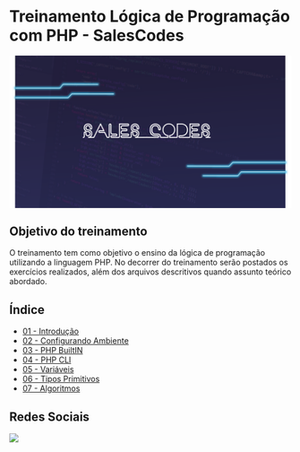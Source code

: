 # Treinamento Lógica de Programação com PHP - SalesCodes

<img align="center" src="assets/img/salescodes.png" alt="php" width="800px"/>

## Objetivo do treinamento

O treinamento tem como objetivo o ensino da lógica de programação utilizando a linguagem PHP. No decorrer do treinamento serão postados os exercícios realizados, além dos arquivos descritivos quando assunto teórico abordado.

## Índice

- [01 - Introdução](/01%20-%20Introdução/Introducao.md)
- [02 - Configurando Ambiente](/02%20-%20Configurando%20o%20Ambiente/Ambiente.md)
- [03 - PHP BuiltIN](/03%20-%20PHP%20BuiltIN/PHP%20BuiltIN.md)
- [04 - PHP CLI](/04%20-%20PHP%20CLI/PHP%20CLI.md)
- [05 - Variáveis](/05%20-%20Variáveis/Variaveis.md)
- [06 - Tipos Primitivos](/06%20-%20Tipos%20Primitivos/Tipos%20Primitivos.md)
- [07 - Algoritmos](/07%20-%20Algoritmos/Algoritmos.md)

## Redes Sociais

<left>
  <a href="https://www.youtube.com/playlist?list=PL9colCIIhmx0y7-jyE-88D-xAGL7VtNxX" target="_blank">
  <img src="https://img.shields.io/badge/Playlist Curso Lógica de Progrmação com PHP-FF0000?style=for-the-badge&logo=youtube&logoColor=white"/>
  </a>
</left>
